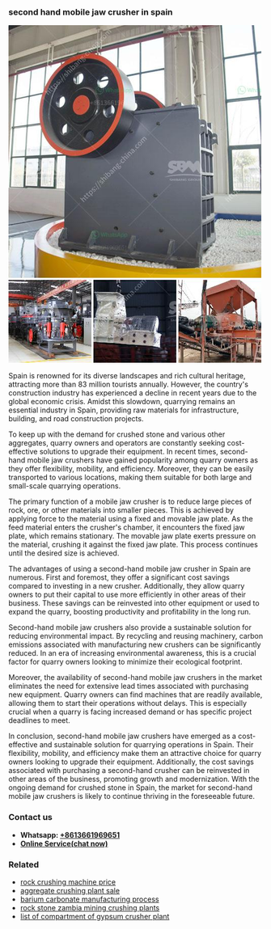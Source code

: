 <h3>second hand mobile jaw crusher in spain</h3><img src='1708322982.jpg' alt=''><p>Spain is renowned for its diverse landscapes and rich cultural heritage, attracting more than 83 million tourists annually. However, the country's construction industry has experienced a decline in recent years due to the global economic crisis. Amidst this slowdown, quarrying remains an essential industry in Spain, providing raw materials for infrastructure, building, and road construction projects.</p><p>To keep up with the demand for crushed stone and various other aggregates, quarry owners and operators are constantly seeking cost-effective solutions to upgrade their equipment. In recent times, second-hand mobile jaw crushers have gained popularity among quarry owners as they offer flexibility, mobility, and efficiency. Moreover, they can be easily transported to various locations, making them suitable for both large and small-scale quarrying operations.</p><p>The primary function of a mobile jaw crusher is to reduce large pieces of rock, ore, or other materials into smaller pieces. This is achieved by applying force to the material using a fixed and movable jaw plate. As the feed material enters the crusher's chamber, it encounters the fixed jaw plate, which remains stationary. The movable jaw plate exerts pressure on the material, crushing it against the fixed jaw plate. This process continues until the desired size is achieved.</p><p>The advantages of using a second-hand mobile jaw crusher in Spain are numerous. First and foremost, they offer a significant cost savings compared to investing in a new crusher. Additionally, they allow quarry owners to put their capital to use more efficiently in other areas of their business. These savings can be reinvested into other equipment or used to expand the quarry, boosting productivity and profitability in the long run.</p><p>Second-hand mobile jaw crushers also provide a sustainable solution for reducing environmental impact. By recycling and reusing machinery, carbon emissions associated with manufacturing new crushers can be significantly reduced. In an era of increasing environmental awareness, this is a crucial factor for quarry owners looking to minimize their ecological footprint.</p><p>Moreover, the availability of second-hand mobile jaw crushers in the market eliminates the need for extensive lead times associated with purchasing new equipment. Quarry owners can find machines that are readily available, allowing them to start their operations without delays. This is especially crucial when a quarry is facing increased demand or has specific project deadlines to meet.</p><p>In conclusion, second-hand mobile jaw crushers have emerged as a cost-effective and sustainable solution for quarrying operations in Spain. Their flexibility, mobility, and efficiency make them an attractive choice for quarry owners looking to upgrade their equipment. Additionally, the cost savings associated with purchasing a second-hand crusher can be reinvested in other areas of the business, promoting growth and modernization. With the ongoing demand for crushed stone in Spain, the market for second-hand mobile jaw crushers is likely to continue thriving in the foreseeable future.</p><h3>Contact us</h3><ul><li><strong>Whatsapp:&nbsp;<a href="https://wa.me/8613661969651">+8613661969651</a></strong></li><li><a href="https://swt.shibang-china.com/?git&amp;zhl&amp;second hand mobile jaw crusher in spain"><strong>Online Service(chat now)</strong></a></li></ul><h3>Related</h3><ul><li><a href='rock crushing machine price.md'>rock crushing machine price</a></li><li><a href='aggregate crushing plant sale.md'>aggregate crushing plant sale</a></li><li><a href='barium carbonate manufacturing process.md'>barium carbonate manufacturing process</a></li><li><a href='rock stone zambia mining crushing plants.md'>rock stone zambia mining crushing plants</a></li><li><a href='list of compartment of gypsum crusher plant.md'>list of compartment of gypsum crusher plant</a></li></ul>